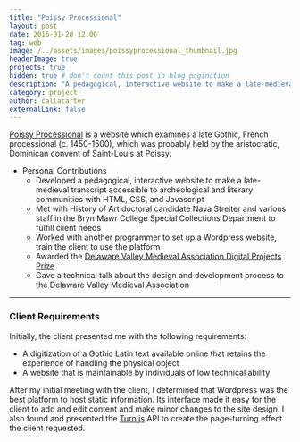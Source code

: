 ```yaml
---
title: "Poissy Processional"
layout: post
date: 2016-01-28 12:00
tag: web
image: /../assets/images/poissyprocessional_thumbnail.jpg
headerImage: true
projects: true
hidden: true # don't count this post in blog pagination
description: "A pedagogical, interactive website to make a late-medieval transcript accessible to archeological and literary communities"
category: project
author: callacarter
externalLink: false
---
```


[Poissy Processional](http://poissyprocessional.brynmawr.edu/?p=146) is a website which examines a late Gothic, French processional (c. 1450-1500), which was probably held by the aristocratic, Dominican convent of Saint-Louis at Poissy.

* Personal Contributions
	* Developed a pedagogical, interactive website to make a late-medieval transcript accessible to archeological and literary communities with HTML, CSS, and Javascript
	* Met with History of Art doctoral candidate Nava Streiter and various staff in the Bryn Mawr College Special Collections Department to fulfill client needs
	* Worked with another programmer to set up a Wordpress website, train the client to use the platform
	* Awarded the [Delaware Valley Medieval Association Digital Projects Prize](http://dvmamedieval.com/grants-and-prizes/digital-project-prize.html)
	* Gave a technical talk about the design and development process to the Delaware Valley Medieval Association

___

### Client Requirements
Initially, the client presented me with the following requirements:
* A digitization of a Gothic Latin text available online that retains the experience of handling the physical object
* A website that is maintainable by individuals of low technical ability

After my initial meeting with the client, I determined that Wordpress was the best platform to host static information. Its interface made it easy for the client to add and edit content and make minor changes to the site design. I also found and presented the [Turn.js](http://www.turnjs.com) API to create the page-turning effect the client requested. 
